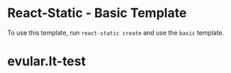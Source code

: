 # React-Static - Basic Template

To use this template, run `react-static create` and use the `basic` template.
# evular.lt-test
